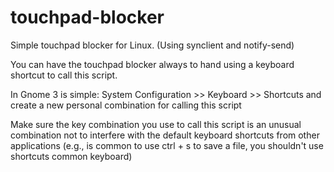 touchpad-blocker
================

Simple touchpad blocker for Linux. (Using synclient and notify-send)


You can have the touchpad blocker always to hand using a keyboard shortcut to call this script.

In Gnome 3 is simple: System Configuration >> Keyboard >> Shortcuts  and create a new personal combination for calling this script

Make sure the key combination you use to call this script is an unusual combination not to interfere with the default keyboard shortcuts from other applications 
(e.g., is common to use ctrl + s to save a file, you shouldn't use shortcuts common keyboard)